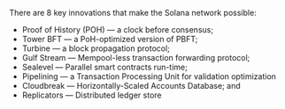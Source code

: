
There are 8 key innovations that make the Solana network possible:
* Proof of History (POH) — a clock before consensus;
* Tower BFT — a PoH-optimized version of PBFT;
* Turbine — a block propagation protocol;
* Gulf Stream — Mempool-less transaction forwarding protocol;
* Sealevel — Parallel smart contracts run-time;
* Pipelining — a Transaction Processing Unit for validation optimization
* Cloudbreak — Horizontally-Scaled Accounts Database; and
* Replicators — Distributed ledger store